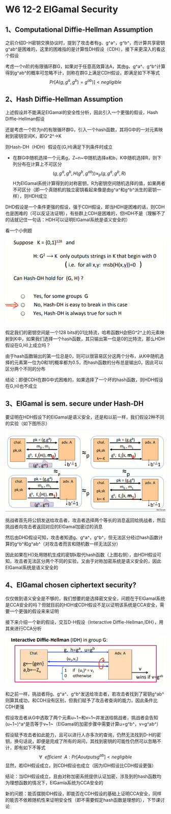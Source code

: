 # W6 12-2 ElGamal Security

## 1、Computational Diffie-Hellman Assumption

之前介绍D-H密钥交换协议时，提到了攻击者有g、g^a^，g^b^，而计算共享密钥g^ab^是困难的，这里的困难指的是计算性DH假设（CDH），接下来更深入的看这个假设

考虑一个n阶的有限循环群G，如果对于任意高效算法A，其由g、g^a^、g^b^计算得到g^ab^的概率可忽略不计，则称在群G上满足CDH假设，即满足如下不等式
$$
Pr[ A(g,g^a,g^b)=g^{ab})] <negligible
$$

## 2、Hash Diffie-Hellman Assumption

上述假设并不能满足ElGamal的安全性分析，因此引入一个更强的假设，Hash Diffie-Hellman假设

还是考虑一个阶为n的有限循环群G，引入一个hash函数，其将G中的一对元素映射到密钥空间K，即G^2^→K

则Hash-DH（HDH）假设在(G,H)满足下列条件时成立

 * 在群G中随机选择一个元素g，Z~n~中随机选择a和b，K中随机选择R，则下列分布在计算上不可区分
   $$
   (g,g^a,g^b,H(g^b,g^{ab})) \approx_p (g,g^a,g^b,R)
   $$
   H为ElGamal系统计算得到的对称密钥，R为密钥空间随机选择的值，如果两者不可区分（即一个真随机的独立密钥看起来像是由g^a^和g^b^派生的密钥一样），则HDH成立

DHD假设是一个条件更强的假设，强于CDH假设，即当HDH是困难的话，则CDH也是困难的（可以反证法证明），有些群上CDH是困难的，但HDH不是（理解不了的话就记住一句话：HDH可以证明ElGamal系统是语义安全的）

看一个小例题

![image-20210530111815431](.././images/image-20210530111815431.png)

假定我们的密钥空间是一个128 bits的01比特流，哈希函数H会把G^2^上的元素映射到K中，如果我们选择一个hash函数，其只输出第一位是0的比特流，那么HDH假设在G,H)上成立吗？

由于hash函数输出的第一位总是0，则可以很容易区分这两个分布，从K中随机选择的元素第一位为0和1的概率都为0.5，而hash函数的分布总是输出0，因此可以区分两个不同的分布

结论：即便CDH在群G中式困难的，如果选择了一个坏的hash函数，则HDH假设在G,H)也不成立

## 3、ElGamal is sem. secure under Hash-DH

要证明在HDH假设下的EIGamal是语义安全，还是和以前一样，我们假设2种不同的实验（如下图所示）

![image-20210530202455901](.././images/image-20210530202455901.png)

挑战者首先将公钥发送给攻击者，攻击者选择两个等长的消息返回给挑战者，然后挑战者向攻击者返回对应的ElGamal加密过的消息

然后由DHD假设可知，攻击者知道g、g^a^，g^b^，但无法区分经过hash函数计算的g^b^和g^ab^（对攻击者而言和随机数一样无法区分）

因此如果在H()处用随机生成的密钥k取代hash函数（上图右侧），由HDH假设可知，攻击者无法区分两个不同的实验，又由于对称加密系统是语义安全的，因此ElGamal系统是语义安全的

## 4、ElGamal chosen ciphertext security?

仅仅做到语义安全是不够的，我们想要的是选择密文安全，问题在于ElGamal系统是CCA安全的吗？但就目前的HDH或CDH假设不足以证明该系统是CCA安全，需要一个更强的假设来来证明

接下来介绍一个新的假设，交互D-H假设（Interactive Diffie-Hellman,IDH），用其来进行CCA分析

![image-20210530205955638](.././images/image-20210530205955638.png)

和之前一样，挑战者将g、g^a^、g^b^发送给攻击者，若攻击者找到了密钥g^ab^则算其成功，和CDH没有区别，但我们赋予了攻击者查询的能力，因此条件比CDH更强

假设攻击者从G中选取了两个元素u~1~和v~1~并发送给挑战者，挑战者会告知(u~1~)^a^是否等于v~1~（ElGamal的加密步骤中需要计算u=g^b^，v=g^ab^）

假设赋予攻击者如此能力，且可以进行人亦多次的查询，仍然无法找到D-H的密钥，换句话说，即便是完成了所有的询问，其找到密钥的可能性仍然可以忽略不计，即有如下不等式
$$
\forall \ \ efficient\ \   A: Pr[A outputs g^{ab}] < negligible
$$
显然，若IDH假设成立，则CDH假设也成立（因为IDH假设比CDH假设更强）

结论：当IDH假设成立，且由对称加密系统提供认证加密，涉及到的hash函数均为理想函数的情况下，ElGamla系统为CCA安全的

新的问题：能否摆脱IDH假设，即能否在CDH假设的基础上证明CCA安全，同样的能否不依赖随机性来证明安全性（即不需要假定hash函数是理想的），下节课讨论